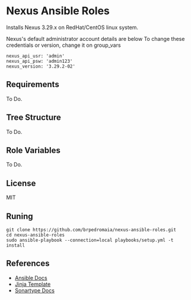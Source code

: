 # Nexus Ansible Roles

Installs Nexus 3.29.x on RedHat/CentOS linux system.

Nexus's default administrator account details are below
To change these credentials or version, change it on group_vars

    nexus_api_usr: 'admin'
    nexus_api_psw: 'admin123'
    nexus_version: '3.29.2-02'

## Requirements

To Do.

## Tree Structure

To Do.

## Role Variables

To Do.

## License

MIT

## Runing

```
git clone https://github.com/brpedromaia/nexus-ansible-roles.git
cd nexus-ansible-roles
sudo ansible-playbook --connection=local playbooks/setup.yml -t install
```

## References
- [Ansible Docs](https://docs.ansible.com/)
- [Jinja Template](https://jinja.palletsprojects.com/en/2.11.x/)
- [Sonartype Docs](https://help.sonatype.com/repomanager3/rest-and-integration-api)
